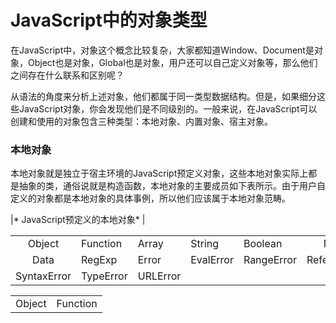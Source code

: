 # JavaScript中的对象类型
在JavaScript中，对象这个概念比较复杂，大家都知道Window、Document是对象，Object也是对象，Global也是对象，用户还可以自己定义对象等，那么他们之间存在什么联系和区别呢？

从语法的角度来分析上述对象，他们都属于同一类型数据结构。但是，如果细分这些JavaScript对象，你会发现他们是不同级别的。一般来说，在JavaScript可以创建和使用的对象包含三种类型：本地对象、内置对象、宿主对象。

### 本地对象
本地对象就是独立于宿主环境的JavaScript预定义对象，这些本地对象实际上都是抽象的类，通俗说就是构造函数，本地对象的主要成员如下表所示。由于用户自定义的对象都是本地对象的具体事例，所以他们应该属于本地对象范畴。

|* JavaScript预定义的本地对象* |

|    |     |     |      |     |     |
| :--: | ------------ |----------------| ----------------|----------------| :--: |
| Object | Function | Array | String | Boolean | Number |
| Data | RegExp | Error | EvalError | RangeError | ReferenceError |
| SyntaxError | TypeError | URLError |

<table>
<tr> 
<td>Object</td><td>Function</td>
</tr>
</table>

